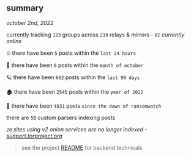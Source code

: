 
## summary
_october 2nd, 2022_

currently tracking `123` groups across `219` relays & mirrors - _`81` currently online_

⏲ there have been `5` posts within the `last 24 hours`

🦈 there have been `6` posts within the `month of october`

🪐 there have been `662` posts within the `last 90 days`

🏚 there have been `2545` posts within the `year of 2022`

🦕 there have been `4831` posts `since the dawn of ransomwatch`

there are `58` custom parsers indexing posts

_`20` sites using v2 onion services are no longer indexed - [support.torproject.org](https://support.torproject.org/onionservices/v2-deprecation/)_

> see the project [README](https://github.com/joshhighet/ransomwatch#ransomwatch--) for backend technicals
